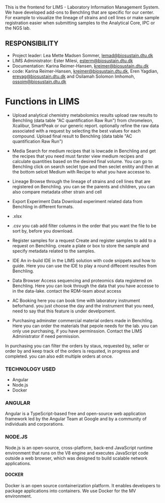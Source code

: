 This is the frontend for LIMS - Laboratory Information Management System.
We have developed add-ons to Benchling that are specific for our center. 
For example to visualize the lineage of strains and cell lines or make sample registration easier when submitting samples to the Analytical Core, IPC or the NGS lab.
 
## RESPONSIBILITY
- Project leader: Lea Mette Madsen Sommer, lemad@biosustain.dtu.dk
- LIMS Administrator: Ester Milesi, esterm@biosustain.dtu.dk
- Documentation: Karina Reimer-Hansen, kreimer@biosustain.dtu.dk
- code: Karina Reimer-Hansen, kreimer@biosustain.dtu.dk, Eren Yagdian, ereyag@biosustain.dtu.dk and Osilamah Solomon Imhomoh, ossoim@biosustain.dtu.dk
 
# Functions in LIMS
 
- Upload analytical chemistry metabolomics results
upload raw results to Benchling (data table "AC quantification Raw Run") from chromeleon, Xcalibur, SmartPeak or our generic report.
optionally refine the raw data associated with a request by selecting the best values for each compound.
Upload final result to Benchling (data table "AC quantification Raw Run")
 
- Media
Search for medium recipes that is lowcade in Benchling and get the recipes that you need must farster
view medium recipes and calculate quantities based on the desired final volume.
You can go to Benchling click on search seclet type and then seclet enitity and then at the bottom selcet Medium with Recipe to what you have accesse to.
 
- Lineage
Browse through the lineage of strains and cell lines that are registered on Benchling.
you can se the parents and children, you can also compare metadata other strain and cell 
 
- Export Experiment Data
Download experiment related data from Benchling in different formats.
- .xlsx
- .csv
you cab add filter columns in the order that you want the file to be sort by, before you download.   
 
- Register samples for a request
Create and register samples to add to a request on Benchling. create a plate or box to store the sample and specify metadata related to the samples.
 
- IDE
An in-build IDE in the LIMS solution with code snippets and how to guide.
Here you can use the IDE to play a round diffecent resultes from Benchling. 

- Data Browser
Access sequencing and proteomics data registered on Benchling.
Here you can look through the data that you have accesse to in the data-lake. 
contact the RDM-team about access
 
- AC Booking
here you can book time with laboratory instrument beforhand. 
you just choose the day and the instrument that you need, need to say that this feature is under develpoment. 

- Purchasing 
adminster commercial material orders made in Benchling. 
Here you can order the materials that pepole needs for the lab. 
you can only use purchasing, if you have perminssion. 
Contact the LIMS Administrator if need permission. 

In purchasing you can filter the orders by staus, requested by, seller or order by and keep track of the orders is requsted, in progress and completed. you can also edit multiple orders at once. 
 
### TECHNOLOGY USED
- Angular
- Node.js
- Docker

### ANGULAR 
Angular is a TypeScript-based free and open-source web application framework led by the Angular Team at Google and by a community of individuals and corporations. 

### NODE.JS
Node.js is an open-source, cross-platform, back-end JavaScript runtime environment that runs on the V8 engine and executes JavaScript code outside a web browser, which was designed to build scalable network applications. 

#### DOCKER
Docker is an open source containerization platform.
It enables developers to package applications into containers.
We use Docker for the MV environment.